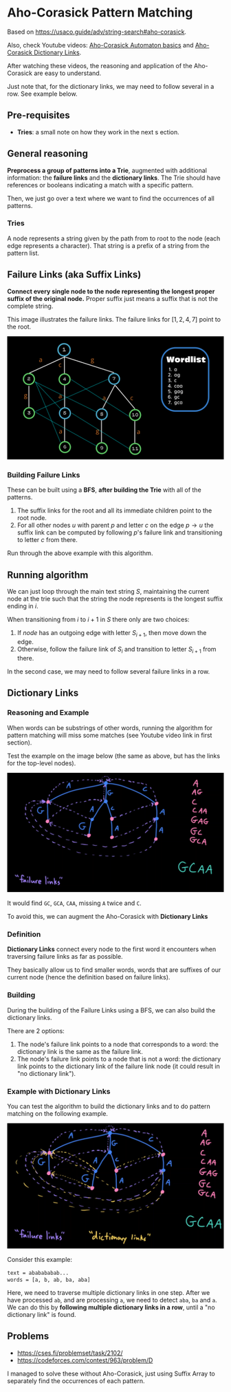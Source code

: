 # Aho-Corasick Pattern Matching
Based on https://usaco.guide/adv/string-search#aho-corasick.

Also, check Youtube videos: [Aho-Corasick Automaton basics](https://www.youtube.com/watch?v=O7_w001f58c) and [Aho-Corasick Dictionary Links](https://www.youtube.com/watch?v=OFKxWFew_L0).

After watching these videos, the reasoning and application of the Aho-Corasick are easy to understand.

Just note that, for the dictionary links, we may need to follow several in a row. See example below.

## Pre-requisites
- **Tries**: a small note on how they work in the next s ection.

## General reasoning
**Preprocess a group of patterns into a Trie**, augmented with additional information: the **failure links** and the **dictionary links**. The Trie should have references or booleans indicating a match with a specific pattern.

Then, we just go over a text where we want to find the occurrences of all patterns.

### Tries
A node represents a string given by the path from to root to the node (each edge represents a character). That string is a prefix of a string from the pattern list.

## Failure Links (aka Suffix Links)
**Connect every single node to the node representing the longest proper suffix of the original node.** Proper suffix just means a suffix that is not the complete string.

This image illustrates the failure links. The failure links for $[1, 2, 4, 7]$ point to the root.

![alt text](images/image-2.png)

### Building Failure Links
These can be built using a **BFS**, **after building the Trie** with all of the patterns.

1. The suffix links for the root and all its immediate children point to the root node.
2. For all other nodes $u$ with parent $p$ and letter $c$ on the edge $p \rightarrow u$ the suffix link can be computed by following $p$'s failure link and transitioning to letter $c$ from there.

Run through the above example with this algorithm.

## Running algorithm
We can just loop through the main text string $S$, maintaining the current node at the trie such that the string the node represents is the longest suffix ending in $i$.

When transitioning from $i$ to $i+1$ in $S$ there only are two choices:
1. If $node$ has an outgoing edge with letter $S_{i+1}$, then move down the edge.
2. Otherwise, follow the failure link of $S_i$ and transition to letter $S_{i+1}$ from there.

In the second case, we may need to follow several failure links in a row.

## Dictionary Links
### Reasoning and Example
When words can be substrings of other words, running the algorithm for pattern matching will miss some matches (see Youtube video link in first section).

Test the example on the image below (the same as above, but has the links for the top-level nodes).

![alt text](images/image-3.png)

It would find `GC`, `GCA`, `CAA`, missing `A` twice and `C`.

To avoid this, we can augment the Aho-Corasick with **Dictionary Links**

### Definition
**Dictionary Links** connect every node to the first word it encounters when traversing failure links as far as possible.

They basically allow us to find smaller words, words that are suffixes of our current node (hence the definition based on failure links).

### Building
During the building of the Failure Links using a BFS, we can also build the dictionary links.

There are 2 options:
1. The node's failure link points to a node that corresponds to a word: the dictionary link is the same as the failure link.
2. The node's failure link points to a node that is not a word: the dictionary link points to the dictionary link of the failure link node (it could result in "no dictionary link").


### Example with Dictionary Links
You can test the algorithm to build the dictionary links and to do pattern matching on the following example.

![alt text](images/image-4.png)

Consider this example:

```
text = ababababab...
words = [a, b, ab, ba, aba]
```
Here, we need to traverse multiple dictionary links in one step. After we have processed `ab`, and are processing `a`, we need to detect `aba`, `ba` and `a`. We can do this by **following multiple dictionary links in a row**, until a "no dictionary link" is found.



## Problems
- https://cses.fi/problemset/task/2102/
- https://codeforces.com/contest/963/problem/D

I managed to solve these without Aho-Corasick, just using Suffix Array to separately find the occurrences of each pattern.
